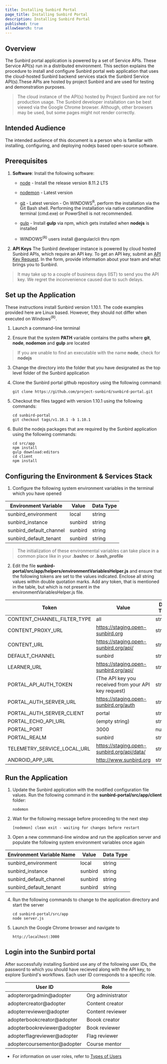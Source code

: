 ```yaml
---
title: Installing Sunbird Portal
page_title: Installing Sunbird Portal
description: Installing Sunbird Portal
published: true
allowSearch: true
---
```


## Overview

The Sunbird portal application is powered by a set of Service APIs. These Service API(s) run in a distributed environment. This section explains the procedure to install and configure Sunbird portal web application that uses the cloud-hosted Sunbird backend services stack the Sunbird Service API(s).These APIs are hosted by project Sunbird and are used for testing and demonstration purposes. 

> The cloud instance of the API(s) hosted by Project Sunbird are not for production usage.
> The Sunbird developer installation can be best viewed via the Google Chrome browser. Although, other browsers may be used, but some pages might not render correctly.

## Intended Audience

The intended audience of this document is a person who is familiar with installing, configuring, and deploying nodejs based open-source software.

## Prerequisites

1. **Software**: Install the following software: 
    * [node](https://nodejs.org/download/release/v8.11.2/) - Install the release version 8.11.2 LTS

    * [nodemon](https://www.npmjs.com/package/nodemon) - Latest version  
    
    * [git](https://git-scm.com/downloads) - Latest version - On WINDOWS<sup>R</sup>, perform the installation via the Git Bash shell. Performing the installation via native commandline terminal (cmd.exe) or PowerShell is not recommended.
    
    * [gulp](https://gulpjs.com/) - Install **gulp** via npm, which gets installed when **nodejs** is installed
    
    * WINDOWS<sup>(R)</sup> users install @angular/cli thru npm

1. **API Keys**
The Sunbird developer instance is powered by cloud hosted Sunbird APIs, which require an API key. To get an API key, submit an [API Key Request](https://goo.gl/forms/2tRDfLlbJ2IgjWgA2). In the form, provide information about your team and what brings you to Sunbird. 

> It may take up to a couple of business days (IST) to send you the API key. We regret the inconvenience caused due to such delays. 

## Set up the Application

These instructions install Sunbird version 1.10.1. The code examples provided here are Linux based. However, they should not differ when executed on Windows<sup>(R)</sup>.

1. Launch a command-line terminal

2. Ensure that the system **PATH** variable contains the paths where **git**, **node**, **nodemon** and **gulp** are located 
> If you are unable to find an executable with the name **node**, check for **nodejs**

3. Change the directory into the folder that you have designated as the top level folder of the Sunbird application

4. Clone the Sunbird portal github repository using the following command:

    ```
    git clone https://github.com/project-sunbird/sunbird-portal.git
    ```
    
5. Checkout the files tagged with version 1.10.1 using the following commands:

    ```
    cd sunbird-portal
    git checkout tags/v1.10.1 -b 1.10.1
    ```
    
6. Build the nodejs packages that are required by the Sunbird application using the following commands:

    ```
    cd src/app
    npm install
    gulp download:editors
    cd client
    npm install
    ```

## Configuring the Environment & Services Stack

1. Configure the following system environment variables in the terminal which you have opened

| Environment Variable      |  Value  | Data Type |
|---------------------------|---------|-----------|
|  sunbird_environment      | local   |   string  |
|  sunbird_instance         | sunbird |   string  |
|  sunbird_default_channel  | sunbird |   string  |
|  sunbird_default_tenant   | sunbird |   string  |

> The initialization of these environmental variables can take place in a common place like in your **.bashrc** or **.bash_profile**


2. Edit the file **sunbird-portal/src/app/helpers/environmentVariablesHelper.js** and ensure that the following tokens are set to the values indicated. Enclose all string values within double quotation marks. Add any token, that is mentioned in the table, but which is not present in the environmentVariablesHelper.js file.

|            Token            |                   Value                              | Data Type |
|-----------------------------|------------------------------------------------------|-----------|
| CONTENT_CHANNEL_FILTER_TYPE | all                                                  |  string   |
| CONTENT_PROXY_URL           | https://staging.open-sunbird.org                     |  string   |
| CONTENT_URL                 | https://staging.open-sunbird.org/api/                |  string   |
| DEFAULT_CHANNEL             | sunbird                                              |  string   |
| LEARNER_URL                 | https://staging.open-sunbird.org/api/                |  string   |
| PORTAL_API_AUTH_TOKEN       | (The API key you received from your API key request) |  string   |
| PORTAL_AUTH_SERVER_URL      | https://staging.open-sunbird.org/auth                |  string   |
| PORTAL_AUTH_SERVER_CLIENT   | portal                                               |  string   |
| PORTAL_ECHO_API_URL         | (empty string)                                       |  string   |
| PORTAL_PORT                 | 3000                                                 |  number   |
| PORTAL_REALM                | sunbird                                              |  string   |
| TELEMETRY_SERVICE_LOCAL_URL | https://staging.open-sunbird.org/api/data/           |  string   |
| ANDROID_APP_URL             | http://www.sunbird.org                               |  string   |


## Run the Application

1. Update the Sunbird application with the modified configuration file values. Run the following command in the **sunbird-portal/src/app/client** folder:

    ```
    nodemon
    ```
    
2. Wait for the following message before proceeding to the next step 

    ```
    [nodemon] clean exit - waiting for changes before restart
    ```
    
3. Open a new commmand-line window and run the application server and populate the following system environment variables once again

| Environment Variable Name |  Value  | Data Type |
|---------------------------|---------|-----------|
|  sunbird_environment      | local   |   string  |
|  sunbird_instance         | sunbird |   string  |
|  sunbird_default_channel  | sunbird |   string  |
|  sunbird_default_tenant   | sunbird |   string  |

4. Run the following commands to change to the application directory and start the server
    
    ```
    cd sunbird-portal/src/app
    node server.js
    ```
    
5. Launch the Google Chrome browser and navigate to

    ```
    http://localhost:3000
    ```

## Login into the Sunbird portal

After successfully installing Sunbird use any of the following user IDs, the password to which you should have recieved along with the API key, to explore Sunbird's workflows. Each user ID corresponds to a specific role.

| User ID                     | Role              |  
|-----------------------------|-------------------|
| adopterorgadmin@adopter     | Org administrator | 
| adoptercreator@adopter      | Content creator   |  
| adopterreviewer@adopter     | Content reviewer  |  
| adopterbookcreator@adopter  | Boook creator     |  
| adopterbookreviewer@adopter | Book reviewer     |  
| adopterflagreviewer@adopter | Flag reviewer     |  
| adoptercoursementor@adopter | Course mentor     |  

* For information on user roles, refer to [Types of Users](features-documentation/user_type)
